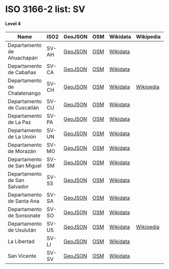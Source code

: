 # ISO 3166-2 list: SV


#### Level 4
Name | ISO2 | GeoJSON | OSM | Wikidata | Wikipedia | population 
--- | --- | --- | --- | --- | --- | --: 
Departamento de Ahuachapán | SV-AH | [GeoJSON](../../export/geojson/q8/iso2/SV/SV-AH.geojson) | [OSM](https://www.openstreetmap.org/relation/3623374) | [Wikidata](https://www.wikidata.org/wiki/Q572993) |  | 319,503
Departamento de Cabañas | SV-CA | [GeoJSON](../../export/geojson/q8/iso2/SV/SV-CA.geojson) | [OSM](https://www.openstreetmap.org/relation/3624451) | [Wikidata](https://www.wikidata.org/wiki/Q914058) |  | 214,150
Departamento de Chalatenango | SV-CH | [GeoJSON](../../export/geojson/q8/iso2/SV/SV-CH.geojson) | [OSM](https://www.openstreetmap.org/relation/3624440) | [Wikidata](https://www.wikidata.org/wiki/Q522221) | [Wikipedia](http://en.wikipedia.org/wiki/es%3ADepartamento_de_Chalatenango) | 274,878
Departamento de Cuscatlán | SV-CU | [GeoJSON](../../export/geojson/q8/iso2/SV/SV-CU.geojson) | [OSM](https://www.openstreetmap.org/relation/3624439) | [Wikidata](https://www.wikidata.org/wiki/Q1130677) |  | 216,446
Departamento de La Paz | SV-PA | [GeoJSON](../../export/geojson/q8/iso2/SV/SV-PA.geojson) | [OSM](https://www.openstreetmap.org/relation/3624477) | [Wikidata](https://www.wikidata.org/wiki/Q1129788) |  | 288,022
Departamento de La Unión | SV-UN | [GeoJSON](../../export/geojson/q8/iso2/SV/SV-UN.geojson) | [OSM](https://www.openstreetmap.org/relation/3625432) | [Wikidata](https://www.wikidata.org/wiki/Q1130688) |  | 372,271
Departamento de Morazán | SV-MO | [GeoJSON](../../export/geojson/q8/iso2/SV/SV-MO.geojson) | [OSM](https://www.openstreetmap.org/relation/3625421) | [Wikidata](https://www.wikidata.org/wiki/Q1122836) |  | 251,447
Departamento de San Miguel | SV-SM | [GeoJSON](../../export/geojson/q8/iso2/SV/SV-SM.geojson) | [OSM](https://www.openstreetmap.org/relation/3625408) | [Wikidata](https://www.wikidata.org/wiki/Q930804) |  | 546,022
Departamento de San Salvador | SV-SS | [GeoJSON](../../export/geojson/q8/iso2/SV/SV-SS.geojson) | [OSM](https://www.openstreetmap.org/relation/3624436) | [Wikidata](https://www.wikidata.org/wiki/Q1543219) |  | 2,266,387
Departamento de Santa Ana | SV-SA | [GeoJSON](../../export/geojson/q8/iso2/SV/SV-SA.geojson) | [OSM](https://www.openstreetmap.org/relation/3624100) | [Wikidata](https://www.wikidata.org/wiki/Q671158) |  | 523,655
Departamento de Sonsonate | SV-SO | [GeoJSON](../../export/geojson/q8/iso2/SV/SV-SO.geojson) | [OSM](https://www.openstreetmap.org/relation/3624092) | [Wikidata](https://www.wikidata.org/wiki/Q212540) |  | 518,522
Departamento de Usulután | SV-US | [GeoJSON](../../export/geojson/q8/iso2/SV/SV-US.geojson) | [OSM](https://www.openstreetmap.org/relation/3625389) | [Wikidata](https://www.wikidata.org/wiki/Q1122748) | [Wikipedia](http://en.wikipedia.org/wiki/en%3AUsulut%C3%A1n%20Department) | 464,883
La Libertad | SV-LI | [GeoJSON](../../export/geojson/q8/iso2/SV/SV-LI.geojson) | [OSM](https://www.openstreetmap.org/relation/3624113) | [Wikidata](https://www.wikidata.org/wiki/Q930820) |  | 842,624
San Vicente | SV-SV | [GeoJSON](../../export/geojson/q8/iso2/SV/SV-SV.geojson) | [OSM](https://www.openstreetmap.org/relation/3624468) | [Wikidata](https://www.wikidata.org/wiki/Q1130180) |  | 230,205
